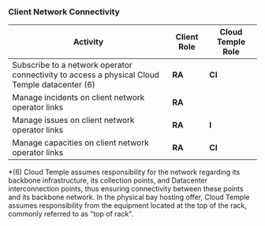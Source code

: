 ### Client Network Connectivity

| Activity                                                                                             | Client Role | Cloud Temple Role |
|------------------------------------------------------------------------------------------------------|-------------|-------------------|
| Subscribe to a network operator connectivity to access a physical Cloud Temple datacenter (6)        | __RA__      | __CI__            |
| Manage incidents on client network operator links                                                    | __RA__      |                   |
| Manage issues on client network operator links                                                       | __RA__      | __I__             |
| Manage capacities on client network operator links                                                   | __RA__      | __CI__            |

*(6) Cloud Temple assumes responsibility for the network regarding its backbone infrastructure, its collection points, and
Datacenter interconnection points, thus ensuring connectivity between these points and its backbone network. 
In the physical bay hosting offer, Cloud Temple assumes responsibility from the equipment located at the top of the rack, commonly referred to as "top of rack".